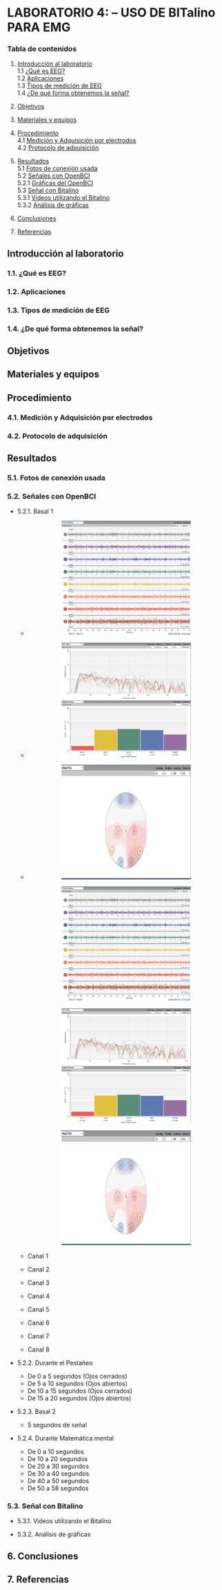 # LABORATORIO 4: – USO DE BITalino PARA EMG

### Tabla de contenidos

1. [Introducción al laboratorio](#introducción-al-laboratorio)  
   1.1 [¿Qué es EEG?](#qué-es-eeg)  
   1.2 [Aplicaciones](#aplicaciones)  
   1.3 [Tipos de medición de EEG](#tipos-de-medición-de-eeg)  
   1.4 [¿De qué forma obtenemos la señal?](#de-qué-forma-obtenemos-la-señal)

2. [Objetivos](#objetivos)

3. [Materiales y equipos](#materiales-y-equipos)

4. [Procedimiento](#procedimiento)  
   4.1 [Medición y Adquisición por electrodos](#medición-y-adquisición-por-electrodos)  
   4.2 [Protocolo de adquisición](#protocolo-de-adquisición)

5. [Resultados](#resultados)  
   5.1 [Fotos de conexión usada](#fotos-de-conexión-usada)  
   5.2 [Señales con OpenBCI](#Señales-con-OpenBCI)  
      5.2.1 [Gráficas del OpenBCI](#gráficas-del-openbci)  
   5.3 [Señal con Bitalino](#señal-con-bitalino)  
      5.3.1 [Videos utilizando el Bitalino](#videos-utilizando-el-bitalino)  
      5.3.2 [Análisis de gráficas](#análisis-de-gráficas)

6. [Conclusiones](#conclusiones)

7. [Referencias](#referencias)


## Introducción al laboratorio

### 1.1. ¿Qué es EEG?

### 1.2. Aplicaciones

### 1.3. Tipos de medición de EEG

### 1.4. ¿De qué forma obtenemos la señal?

## Objetivos

## Materiales y equipos

## Procedimiento

### 4.1. Medición y Adquisición por electrodos

### 4.2. Protocolo de adquisición

## Resultados

### 5.1. Fotos de conexión usada

### 5.2. Señales con OpenBCI

 - 5.2.1. Basal 1
    - <p align="center"><img src="/ISB/Laboratorios/Lab6 - Adquisición de señal EEG/Imagenes/B1_GENERAL.png" width="300" height="266"></p></p>
    - <p align="center"><img src="/ISB/Laboratorios/Lab6 - Adquisición de señal EEG/Imagenes/B1_FFT_POWER.png" width="300" height="266"></p></p>
    - <p align="center"><img src="/ISB/Laboratorios/Lab6 - Adquisición de señal EEG/Imagenes/B1_HEAD.jpg" width="300" height="266"></p></p>
    
    
      <p align="center"><img src="/ISB/Laboratorios/Lab6 - Adquisición de señal EEG/Imagenes/B1_GENERAL.png" width="300" height="266"></p></p>
      <p align="center"><img src="/ISB/Laboratorios/Lab6 - Adquisición de señal EEG/Imagenes/B1_FFT_POWER.png" width="300" height="266"></p></p>
      <p align="center"><img src="/ISB/Laboratorios/Lab6 - Adquisición de señal EEG/Imagenes/B1_HEAD.jpg" width="300" height="266"></p></p>
   - Canal 1
   - Canal 2
   - Canal 3
   - Canal 4
   - Canal 5
   - Canal 6
   - Canal 7
   - Canal 8

 - 5.2.2. Durante el Pestañeo
    - De 0 a 5 segundos (Ojos cerrados)
    - De 5 a 10 segundos (Ojos abiertos)
    - De 10 a 15 segundos (Ojos cerrados)
    - De 15 a 20 segundos (Ojos abiertos)
      
 - 5.2.3. Basal 2
    - 5 segundos de señal
      
 - 5.2.4. Durante Matemática mental
    - De 0 a 10 segundos
    - De 10 a 20 segundos
    - De 20 a 30 segundos
    - De 30 a 40 segundos
    - De 40 a 50 segundos
    - De 50 a 58 segundos

### 5.3. Señal con Bitalino

 - 5.3.1. Videos utilizando el Bitalino

 - 5.3.2. Análisis de gráficas

## 6. Conclusiones

## 7. Referencias

